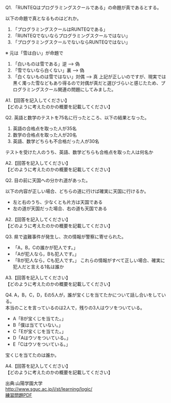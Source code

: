 Q1. 「RUNTEQはプログラミングスクールである」の命題が真であるとする。

以下の命題で真となるものはどれか。
1. 「プログラミングスクールはRUNTEQである」
2. 「RUNTEQでないならプログラミングスクールではない」
3. 「プログラミングスクールでないならRUNTEQではない」

※ 元は「雪は白い」が命題で
1. 「白いものは雪である」逆 --> 偽
2. 「雪でないなら白くない」裏 --> 偽
3. 「白くないものは雪ではない」対偶 --> 真
上記が正しいのですが、現実では黒く濁った雪などもあり得るので対偶が真だと選びづらいと感じたため、プログラミングスクール関連の問題にしてみました。

A1.【回答を記入してください】  
【どのように考えたのかの概要を記載してください】 


Q2. 英語と数学のテストを75名に行ったところ、以下の結果となった。  
1. 英語の合格点を取った人が35名  
2. 数学の合格点を取った人が20名  
3. 英語、数学どちらも不合格だった人が30名  

テストを受けた人のうち、英語、数学どちらも合格点を取った人は何名か

A2.【回答を記入してください】  
【どのように考えたのかの概要を記載してください】 

Q2. 目の前に天国への分かれ道があった。

以下の内容が正しい場合、どちらの道に行けば確実に天国に行けるか。
- 左と右のうち、少なくとも片方は天国である
- 左の道が天国だった場合、右の道も天国である

A2.【回答を記入してください】  
【どのように考えたのかの概要を記載してください】 

Q3. 県で盗難事件が発生し、次の情報が警察に寄せられた。
- 「A，B，Cの誰かが犯人です。」
- 「Aが犯人なら，Bも犯人です。」
- 「Bが犯人なら，Cも犯人です。」
これらの情報がすべて正しい場合、確実に犯人だと言える1名は誰か  

A3.【回答を記入してください】  
【どのように考えたのかの概要を記載してください】 

Q4. A，B，C，D，Eの5人が，誰が宝くじを当てたかについて話し合いをしている。  
本当のことを言っているのは2人で，残りの3人はウソをついている。  
- A「Bが宝くじを当てた。」
- B「僕は当てていない。」
- C「Eが宝くじを当てた。」
- D「Aはウソをついている。」
- E「Cはウソをついている。」

宝くじを当てたのは誰か。  

A4.【回答を記入してください】  
【どのように考えたのかの概要を記載してください】 

出典:山陽学園大学  
http://www.sguc.ac.jp/i/st/learning/logic/  
[練習問題PDF](http://www.sguc.ac.jp/i/st/learning/logic/%E5%91%BD%E9%A1%8C%E8%AB%96%E7%90%86_%E7%B7%B4%E7%BF%92%E5%95%8F%E9%A1%8C.pdf)
